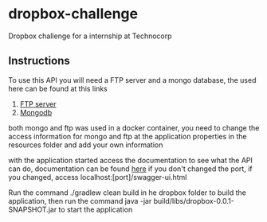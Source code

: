 # dropbox-challenge
Dropbox challenge for a internship at Technocorp

## Instructions
To use this API you will need a FTP server and a mongo database, the used here can be found at this links
1. [FTP server](https://medium.com/ekode/criando-um-servidor-de-ftp-com-o-docker-34f109709109)
2. [Mongodb](https://medium.com/dockerbr/mongodb-no-docker-dd3b72c7efb7)


both mongo and ftp was used in a docker container, you need to change the access information for mongo and ftp at the application properties in the resources folder and add your own information

with the application started access the documentation to see what the API can do, documentation can be found [here](http://localhost:8080/swagger-ui.html) if you don't changed the port, if you changed, access localhost:[port]/swagger-ui.html

Run the command ./gradlew clean build in he dropbox folder to build the application, then run the command java -jar build/libs/dropbox-0.0.1-SNAPSHOT.jar to start the application
